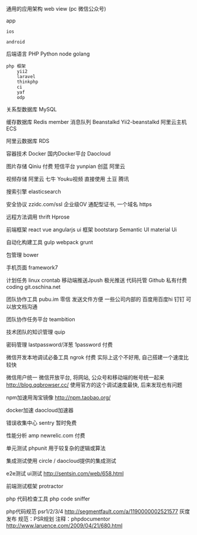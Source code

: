 

通用的应用架构
web view (pc 微信公众号)

app

	ios

	android

后端语言 
	PHP Python node golang 

	php 框架
		yii2
		laravel
		thinkphp
		ci
		yaf
		odp

关系型数据库 
	MySQL

缓存数据库 
	Redis member
消息队列 
	Beanstalkd
	Yii2-beanstalkd 
阿里云主机 ECS 

阿里云数据库 RDS

容器技术 Docker
	国内Docker平台 Daocloud

图片存储 
	Qiniu 付费
短信平台 
	yunpian   创蓝 阿里云
	
视频存储 阿里云 七牛 Youku视频 直接使用 土豆 腾讯 

搜索引擎 elasticsearch 

安全协议 zzidc.com/ssl 企业级OV 通配型证书, 一个域名 https

远程方法调用 
	thrift Hprose 

前端框架
	react vue angularjs 
ui 框架
	bootstarp  Semantic UI material Ui

自动化构建工具 gulp  webpack grunt

包管理 bower 

手机页面 framework7 

计划任务 linux crontab
移动端推送Jpush 极光推送 
代码托管 Github  私有付费  coding  git.oschina.net

团队协作工具 
	pubu.im  零信 发送文件方便 
	一些公司内部的 百度用百度hi
	钉钉 可以放文档沟通

团队协作任务平台 teambition 

技术团队的知识管理 quip 

密码管理 lastpassword/洋葱 1password 付费 

微信开发本地调试必备工具 ngrok 付费 实际上这个不好用, 自己搭建一个速度比较快

微信用户统一 微信开放平台, 将网站, 公众号和移动端的帐号统一起来
http://blog.qqbrowser.cc/ 使用官方的这个调试速度最快, 后来发现也有问题

npm加速用淘宝镜像 http://npm.taobao.org/

docker加速 daocloud加速器

错误收集中心 sentry  暂时免费

性能分析 amp newrelic.com 付费

单元测试 phpunit  用于较复杂的逻辑或算法

集成测试使用 circle / daocloud提供的集成测试

e2e测试 ui测试 http://sentsin.com/web/658.html 

前端测试框架 protractor

php 代码检查工具 php code sniffer

php代码规范 psr1/2/3/4 http://segmentfault.com/a/1190000002521577
灰度发布 
规范：PSR规划
注释：phpdocumentor http://www.laruence.com/2009/04/21/680.html